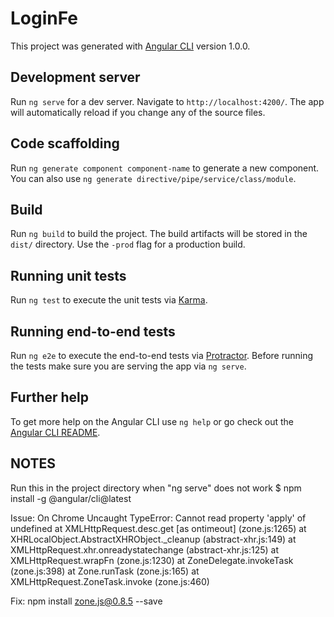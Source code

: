# LoginFe

This project was generated with [Angular CLI](https://github.com/angular/angular-cli) version 1.0.0.

## Development server

Run `ng serve` for a dev server. Navigate to `http://localhost:4200/`. The app will automatically reload if you change any of the source files.

## Code scaffolding

Run `ng generate component component-name` to generate a new component. You can also use `ng generate directive/pipe/service/class/module`.

## Build

Run `ng build` to build the project. The build artifacts will be stored in the `dist/` directory. Use the `-prod` flag for a production build.

## Running unit tests

Run `ng test` to execute the unit tests via [Karma](https://karma-runner.github.io).

## Running end-to-end tests

Run `ng e2e` to execute the end-to-end tests via [Protractor](http://www.protractortest.org/).
Before running the tests make sure you are serving the app via `ng serve`.

## Further help

To get more help on the Angular CLI use `ng help` or go check out the [Angular CLI README](https://github.com/angular/angular-cli/blob/master/README.md).


## NOTES

Run this in the project directory when "ng serve" does not work
$ npm install -g @angular/cli@latest


Issue:
On Chrome
Uncaught TypeError: Cannot read property 'apply' of undefined
at XMLHttpRequest.desc.get [as ontimeout] (zone.js:1265)
at XHRLocalObject.AbstractXHRObject._cleanup (abstract-xhr.js:149)
at XMLHttpRequest.xhr.onreadystatechange (abstract-xhr.js:125)
at XMLHttpRequest.wrapFn (zone.js:1230)
at ZoneDelegate.invokeTask (zone.js:398)
at Zone.runTask (zone.js:165)
at XMLHttpRequest.ZoneTask.invoke (zone.js:460)

Fix:
npm install zone.js@0.8.5 --save
